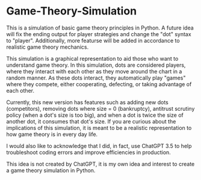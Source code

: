 # Game-Theory-Simulation
This is a simulation of basic game theory principles in Python. A future idea will fix the ending output for player strategies and change the "dot" syntax to "player". Additionally, more featurse will be added in accordance to realistic game theory mechanics.

This simulation is a graphical representation to aid those who want to understand game theory. In this simulation, dots are considered players, where they interact with each other as they move around the chart in a random manner. As these dots interact, they automatically play "games" where they compete, either cooperating, defecting, or taking advantage of each other.

Currently, this new version has features such as adding new dots (competitors), removing dots where size = 0 (bankruptcy), antitrust scrutiny policy (when a dot's size is too big), and when a dot is twice the size of another dot, it consumes that dot's size. If you are curious about the implications of this simulation, it is meant to be a realistic representation to how game theory is in every day life. 

I would also like to acknowledge that I did, in fact, use ChatGPT 3.5 to help troubleshoot coding errors and improve efficiencies in production.

This idea is not created by ChatGPT, it is my own idea and interest to create a game theory simulation in Python.
